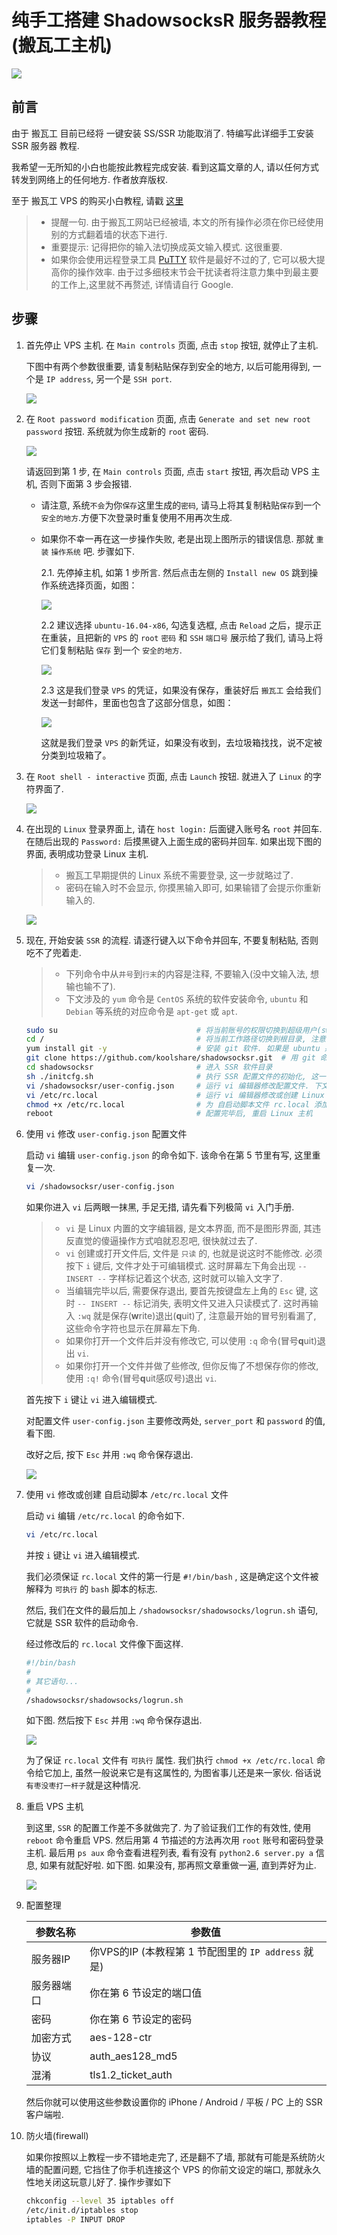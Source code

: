 # 纯手工搭建 ShadowsocksR 服务器教程 (搬瓦工主机)

<img src="ssr/title.png" />

## 前言
由于 搬瓦工 目前已经将 一键安装 SS/SSR 功能取消了. 特编写此详细手工安装 SSR 服务器 教程. 

我希望一无所知的小白也能按此教程完成安装. 看到这篇文章的人, 请以任何方式转发到网络上的任何地方. 作者放弃版权.

至于 搬瓦工 VPS 的购买小白教程, 请戳 [这里](https://github.com/OneSecure/ShadowAgentNotes/blob/master/KillGFW.md)

> * 提醒一句. 由于搬瓦工网站已经被墙, 本文的所有操作必须在你已经使用别的方式翻着墙的状态下进行.
> * 重要提示: 记得把你的输入法切换成英文输入模式. 这很重要.
> * 如果你会使用远程登录工具 [PuTTY](https://www.chiark.greenend.org.uk/~sgtatham/putty/) 软件是最好不过的了, 它可以极大提高你的操作效率. 由于过多细枝末节会干扰读者将注意力集中到最主要的工作上,这里就不再赘述, 详情请自行 Google.

## 步骤

1. 首先停止 VPS 主机. 在 `Main controls` 页面, 点击 `stop` 按钮, 就停止了主机. 

   下图中有两个参数很重要, 请复制粘贴保存到安全的地方, 以后可能用得到, 一个是 `IP address`, 另一个是 `SSH port`.

    <img src="ssr/start.png" />

2. 在 `Root password modification` 页面, 点击 `Generate and set new root password` 按钮. 
    系统就为你生成新的 `root` 密码.
   
    <img src="ssr/root-password.png" />
    
    请返回到第 1 步, 在 `Main controls` 页面, 点击 `start` 按钮, 再次启动 VPS 主机, 否则下面第 3 步会报错.
   
    * 请注意, 系统`不会`为你`保存`这里生成的`密码`, 请马上将其复制粘贴`保存`到一个`安全的地方`.方便下次登录时重复使用不用再次生成.
    * 如果你不幸一再在这一步操作失败, 老是出现上图所示的错误信息. 那就 `重装` `操作系统` 吧. 步骤如下.
    
        2.1. 先停掉主机, 如第 1 步所言. 然后点击左侧的 `Install new OS` 跳到操作系统选择页面，如图：
        
        <img src="ssr/install-os.png" />
            
        2.2 建议选择 `ubuntu-16.04-x86`, 勾选复选框, 点击 `Reload` 之后，提示正在重装，且把新的 `VPS` 的 `root` `密码` 和 `SSH` `端口号` 展示给了我们, 请马上将它们复制粘贴 `保存` 到一个 `安全的地方`.
        
        <img src="ssr/root-ssh.png" />
            
        2.3 这是我们登录 `VPS` 的凭证，如果没有保存，重装好后 `搬瓦工` 会给我们发送一封邮件，里面也包含了这部分信息，如图：
        
        <img src="ssr/email.png" />
            
        这就是我们登录 `VPS` 的新凭证，如果没有收到，去垃圾箱找找，说不定被分类到垃圾箱了。

3. 在 `Root shell - interactive` 页面, 点击 `Launch` 按钮. 就进入了 `Linux` 的字符界面了.

    <img src="ssr/root-shell.png" />

4. 在出现的 `Linux` 登录界面上, 请在 `host login:` 后面键入账号名 `root` 并回车. 
    在随后出现的 `Password:` 后摸黑键入上面生成的密码并回车.
    如果出现下图的界面, 表明成功登录 Linux 主机.
    
    > * 搬瓦工早期提供的 Linux 系统不需要登录, 这一步就略过了. 
    > * 密码在输入时不会显示, 你摸黑输入即可, 如果输错了会提示你重新输入的.
    
    <img src="ssr/root-login.png" />
    
5. 现在, 开始安装 `SSR` 的流程. 请逐行键入以下命令并回车, 不要复制粘贴, 否则吃不了兜着走. 
    
    > * 下列命令中从`井号`到`行末`的内容是注释, 不要输入(没中文输入法, 想输也输不了).
    > * 下文涉及的 `yum` 命令是 `CentOS` 系统的软件安装命令, `ubuntu` 和 `Debian` 等系统的对应命令是 `apt-get` 或 `apt`.
    
    ```bash
    sudo su                               # 将当前账号的权限切换到超级用户(switch user, 简写为 su)
    cd /                                  # 将当前工作路径切换到根目录, 注意 cd 和 斜杠 之间的 空格 别漏了.
    yum install git -y                    # 安装 git 软件. 如果是 ubuntu 系统请用 apt 替换命令中的 yum 字样.
    git clone https://github.com/koolshare/shadowsocksr.git  # 用 git 命令拉取 SSR 源代码
    cd shadowsocksr                       # 进入 SSR 软件目录
    sh ./initcfg.sh                       # 执行 SSR 配置文件的初始化, 这一步将创建 user-config.json 配置文件
    vi /shadowsocksr/user-config.json     # 运行 vi 编辑器修改配置文件. 下文第 6 节详述
    vi /etc/rc.local                      # 运行 vi 编辑器修改或创建 Linux 自启动脚本文件 rc.local 下文第 7 节详述
    chmod +x /etc/rc.local                # 为 自启动脚本文件 rc.local 添加 可执行文件 属性
    reboot                                # 配置完毕后, 重启 Linux 主机
    ```

6. 使用 `vi` 修改 `user-config.json` 配置文件
    
    启动 `vi` 编辑 `user-config.json` 的命令如下. 该命令在第 5 节里有写, 这里重复一次.
    
    ```bash
    vi /shadowsocksr/user-config.json
    ```

    如果你进入 `vi` 后两眼一抹黑, 手足无措, 请先看下列极简 `vi` 入门手册. 

    > * `vi` 是 Linux 内置的文字编辑器, 是文本界面, 而不是图形界面, 其违反直觉的傻逼操作方式咱就忍忍吧, 很快就过去了.
    > * `vi` 创建或打开文件后, 文件是 `只读` 的, 也就是说这时不能修改. 必须按下 `i` 键后, 文件才处于可编辑模式.
    > 这时屏幕左下角会出现 `-- INSERT --` 字样标记着这个状态, 这时就可以输入文字了.
    > * 当编辑完毕以后, 需要保存退出, 要首先按键盘左上角的 `Esc` 键, 这时 `-- INSERT --` 标记消失, 表明文件又进入只读模式了.
    > 这时再输入 `:wq` 就是保存(**w**rite)退出(**q**uit)了, 注意最开始的冒号别看漏了, 
    > 这些命令字符也显示在屏幕左下角.
    > * 如果你打开一个文件后并没有修改它, 可以使用 `:q` 命令(冒号**q**uit)退出 `vi`.
    > * 如果你打开一个文件并做了些修改, 但你反悔了不想保存你的修改, 使用 `:q!` 命令(冒号**q**uit感叹号)退出 `vi`.

    首先按下 `i` 键让 `vi` 进入编辑模式.

    对配置文件 `user-config.json` 主要修改两处, `server_port` 和 `password` 的值, 看下图.
    
    改好之后, 按下 `Esc` 并用 `:wq` 命令保存退出.

    <img src="ssr/ssr-config.png" />
    
7. 使用 `vi` 修改或创建 自启动脚本 `/etc/rc.local` 文件  
    
    启动 `vi` 编辑 `/etc/rc.local` 的命令如下. 
    
    ```bash
    vi /etc/rc.local
    ```
    并按 `i` 键让 `vi` 进入编辑模式.
    
    我们必须保证 `rc.local` 文件的第一行是 `#!/bin/bash` , 这是确定这个文件被解释为 `可执行` 的 `bash` 脚本的标志.
    
    然后, 我们在文件的最后加上 `/shadowsocksr/shadowsocks/logrun.sh` 语句, 它就是 SSR 软件的启动命令.
    
    经过修改后的 `rc.local` 文件像下面这样.
    
    ```bash
    #!/bin/bash
    #
    # 其它语句...
    #
    /shadowsocksr/shadowsocks/logrun.sh
    ```
    
    如下图. 然后按下 `Esc` 并用 `:wq` 命令保存退出.
    
    <img src="ssr/auto-ssr.png" />
    
    为了保证 `rc.local` 文件有 `可执行` 属性. 我们执行 `chmod +x /etc/rc.local` 命令给它加上, 
    虽然一般说来它是有这属性的, 为图省事儿还是来一家伙. 俗话说`有枣没枣打一杆子`就是这种情况.
    
8. 重启 VPS 主机
    
    到这里, `SSR` 的配置工作差不多就做完了. 
    为了验证我们工作的有效性, 使用 `reboot` 命令重启 VPS.
    然后用第 4 节描述的方法再次用 `root` 账号和密码登录主机.
    最后用 `ps aux` 命令查看进程列表, 看有没有 `python2.6 server.py a` 信息, 如果有就配好啦. 如下图.
    如果没有, 那再照文章重做一遍, 直到弄好为止.
    
    <img src="ssr/ps-aux.png" />
        
9. 配置整理    
    
    | 参数名称 |  参数值  | 
    | ------- | ------- | 
    | 服务器IP | 你VPS的IP (本教程第 1 节配图里的 `IP address` 就是) |
    | 服务器端口 | 你在第 6 节设定的端口值 |
    | 密码 | 你在第 6 节设定的密码 |
    | 加密方式 | aes-128-ctr |
    | 协议 | auth_aes128_md5 |
    | 混淆 | tls1.2_ticket_auth |

    然后你就可以使用这些参数设置你的 iPhone / Android / 平板 / PC 上的 SSR 客户端啦.

10. 防火墙(firewall)

    如果你按照以上教程一步不错地走完了, 还是翻不了墙, 那就有可能是系统防火墙的配置问题, 它挡住了你手机连接这个 VPS 的你前文设定的端口,
    那就永久性地关闭这玩意儿好了. 操作步骤如下
    
    ```bash
    chkconfig --level 35 iptables off
    /etc/init.d/iptables stop  
    iptables -P INPUT DROP  
    ```
